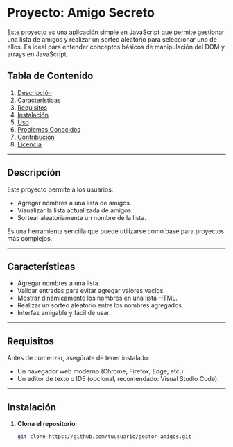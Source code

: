 # Proyecto: Amigo Secreto

Este proyecto es una aplicación simple en JavaScript que permite gestionar una lista de amigos y realizar un sorteo aleatorio para seleccionar uno de ellos. Es ideal para entender conceptos básicos de manipulación del DOM y arrays en JavaScript.

## Tabla de Contenido

1. [Descripción](#descripción)
2. [Características](#características)
3. [Requisitos](#requisitos)
4. [Instalación](#instalación)
5. [Uso](#uso)
6. [Problemas Conocidos](#problemas-conocidos)
7. [Contribución](#contribución)
8. [Licencia](#licencia)

---

## Descripción

Este proyecto permite a los usuarios:
- Agregar nombres a una lista de amigos.
- Visualizar la lista actualizada de amigos.
- Sortear aleatoriamente un nombre de la lista.

Es una herramienta sencilla que puede utilizarse como base para proyectos más complejos.

---

## Características

- Agregar nombres a una lista.
- Validar entradas para evitar agregar valores vacíos.
- Mostrar dinámicamente los nombres en una lista HTML.
- Realizar un sorteo aleatorio entre los nombres agregados.
- Interfaz amigable y fácil de usar.

---

## Requisitos

Antes de comenzar, asegúrate de tener instalado:

- Un navegador web moderno (Chrome, Firefox, Edge, etc.).
- Un editor de texto o IDE (opcional, recomendado: Visual Studio Code).

---

## Instalación

1. **Clona el repositorio**:
   ```bash
   git clone https://github.com/tuusuario/gestor-amigos.git
